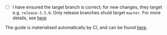 - [ ] I have ensured the target branch is correct; for new changes, they target e.g. `release-3.5.0`. Only release branches shuld target `master`. For more details, see [here](../RELEASE.md)

The guide is materialised automatically by CI, and can be found [here](http://build.fhir.org/ig/fut-infrastructure/implementation-guide/branches/).